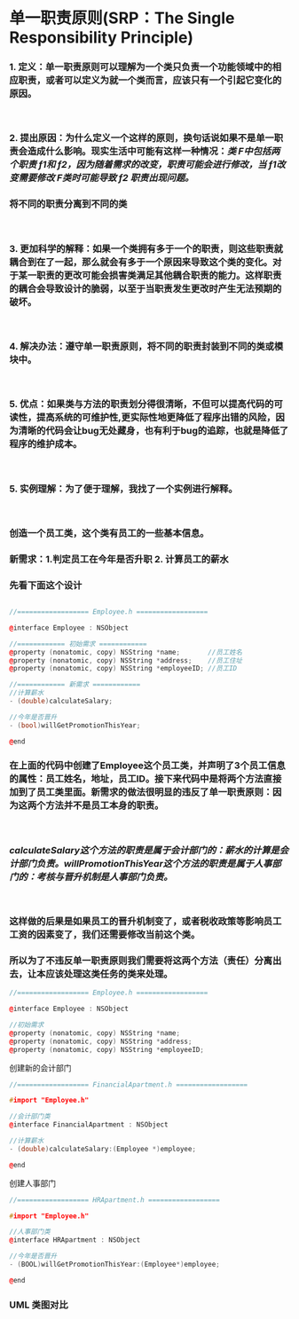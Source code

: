 # 单一职责原则(SRP：The Single Responsibility Principle)
### 1. **定义**：单一职责原则可以理解为一个类只负责一个功能领域中的相应职责，或者可以定义为就一个类而言，应该只有一个引起它变化的原因。
&nbsp;
### 2. **提出原因**：为什么定义一个这样的原则，换句话说如果不是单一职责会造成什么影响。现实生活中可能有这样一种情况：*类 F中包括两个职责 f1和 f2，因为随着需求的改变，职责可能会进行修改，当 f1改变需要修改 F类时可能导致 f2 职责出现问题。*
### 将不同的职责分离到不同的类
&nbsp;
### 3. **更加科学的解释**：如果一个类拥有多于一个的职责，则这些职责就耦合到在了一起，那么就会有多于一个原因来导致这个类的变化。对于某一职责的更改可能会损害类满足其他耦合职责的能力。这样职责的耦合会导致设计的脆弱，以至于当职责发生更改时产生无法预期的破坏。
&nbsp;
### 4. **解决办法**：遵守单一职责原则，将不同的职责封装到不同的类或模块中。
&nbsp;
### 5. **优点**：如果类与方法的职责划分得很清晰，不但可以提高代码的可读性，提高系统的可维护性,更实际性地更降低了程序出错的风险，因为清晰的代码会让bug无处藏身，也有利于bug的追踪，也就是降低了程序的维护成本。

&nbsp;
### 5. **实例理解**：为了便于理解，我找了一个实例进行解释。
&nbsp;
### 创造一个员工类，这个类有员工的一些基本信息。
### **新需求**：1.判定员工在今年是否升职  2. 计算员工的薪水

### 先看下面这个设计
```C++

//================== Employee.h ==================

@interface Employee : NSObject

//============ 初始需求 ============
@property (nonatomic, copy) NSString *name;       //员工姓名
@property (nonatomic, copy) NSString *address;    //员工住址
@property (nonatomic, copy) NSString *employeeID; //员工ID

//============ 新需求 ============
//计算薪水
- (double)calculateSalary;

//今年是否晋升
- (bool)willGetPromotionThisYear;

@end

```

### 在上面的代码中创建了Employee这个员工类，并声明了3个员工信息的属性：员工姓名，地址，员工ID。接下来代码中是将两个方法直接加到了员工类里面。新需求的做法很明显的违反了单一职责原则：**因为这两个方法并不是员工本身的职责。**
&nbsp;
### ***calculateSalary这个方法的职责是属于会计部门的：薪水的计算是会计部门负责。willPromotionThisYear这个方法的职责是属于人事部门的：考核与晋升机制是人事部门负责。***
&nbsp;
### 这样做的后果是如果员工的晋升机制变了，或者税收政策等影响员工工资的因素变了，我们还需要修改当前这个类。

### 所以为了不违反单一职责原则我们需要将这两个方法（责任）分离出去，让本应该处理这类任务的类来处理。
```c++
//================== Employee.h ==================

@interface Employee : NSObject

//初始需求
@property (nonatomic, copy) NSString *name;
@property (nonatomic, copy) NSString *address;
@property (nonatomic, copy) NSString *employeeID;
```
创建新的会计部门
```c++
//================== FinancialApartment.h ==================

#import "Employee.h"

//会计部门类
@interface FinancialApartment : NSObject

//计算薪水
- (double)calculateSalary:(Employee *)employee;

@end
```
创建人事部门
```c++
//================== HRApartment.h ==================

#import "Employee.h"

//人事部门类
@interface HRApartment : NSObject

//今年是否晋升
- (BOOL)willGetPromotionThisYear:(Employee*)employee;

@end
```
### **UML 类图对比**

